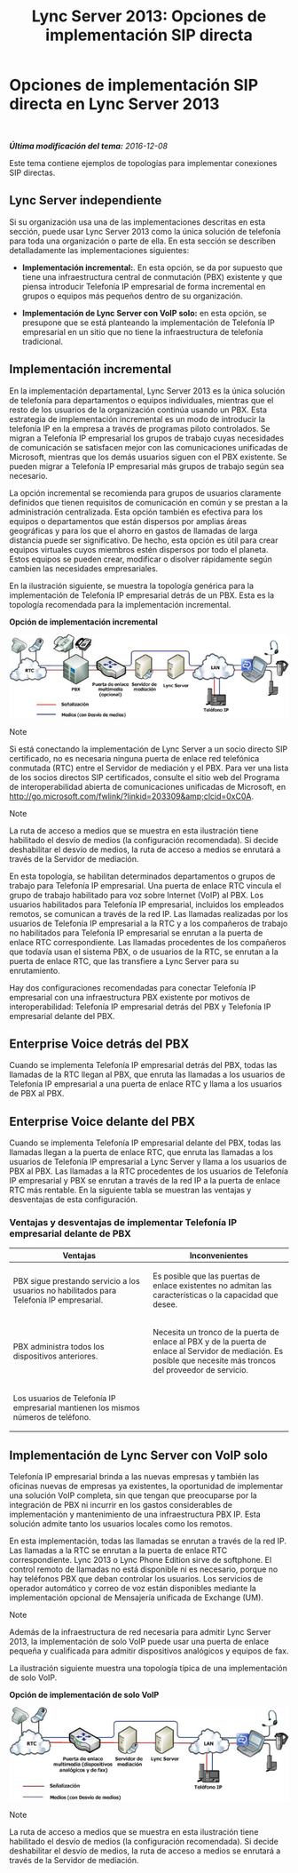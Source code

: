 ﻿---
title: 'Lync Server 2013: Opciones de implementación SIP directa'
TOCTitle: Opciones de implementación SIP directa
ms:assetid: 84691944-03f2-4a89-9f2b-1ab3d7f388cc
ms:mtpsurl: https://technet.microsoft.com/es-es/library/Gg398672(v=OCS.15)
ms:contentKeyID: 48275888
ms.date: 01/07/2017
mtps_version: v=OCS.15
ms.translationtype: HT
---

# Opciones de implementación SIP directa en Lync Server 2013

 

_**Última modificación del tema:** 2016-12-08_

Este tema contiene ejemplos de topologías para implementar conexiones SIP directas.

## Lync Server independiente

Si su organización usa una de las implementaciones descritas en esta sección, puede usar Lync Server 2013 como la única solución de telefonía para toda una organización o parte de ella. En esta sección se describen detalladamente las implementaciones siguientes:

  - **Implementación incremental:**. En esta opción, se da por supuesto que tiene una infraestructura central de conmutación (PBX) existente y que piensa introducir Telefonía IP empresarial de forma incremental en grupos o equipos más pequeños dentro de su organización.

  - **Implementación de Lync Server con VoIP solo:** en esta opción, se presupone que se está planteando la implementación de Telefonía IP empresarial en un sitio que no tiene la infraestructura de telefonía tradicional.

## Implementación incremental

En la implementación departamental, Lync Server 2013 es la única solución de telefonía para departamentos o equipos individuales, mientras que el resto de los usuarios de la organización continúa usando un PBX. Esta estrategia de implementación incremental es un modo de introducir la telefonía IP en la empresa a través de programas piloto controlados. Se migran a Telefonía IP empresarial los grupos de trabajo cuyas necesidades de comunicación se satisfacen mejor con las comunicaciones unificadas de Microsoft, mientras que los demás usuarios siguen con el PBX existente. Se pueden migrar a Telefonía IP empresarial más grupos de trabajo según sea necesario.

La opción incremental se recomienda para grupos de usuarios claramente definidos que tienen requisitos de comunicación en común y se prestan a la administración centralizada. Esta opción también es efectiva para los equipos o departamentos que están dispersos por amplias áreas geográficas y para los que el ahorro en gastos de llamadas de larga distancia puede ser significativo. De hecho, esta opción es útil para crear equipos virtuales cuyos miembros estén dispersos por todo el planeta. Estos equipos se pueden crear, modificar o disolver rápidamente según cambien las necesidades empresariales.

En la ilustración siguiente, se muestra la topología genérica para la implementación de Telefonía IP empresarial detrás de un PBX. Esta es la topología recomendada para la implementación incremental.

**Opción de implementación incremental**

![Diagrama de opción de migración departamental](images/Gg398672.e951ecf4-7cd2-425a-9106-76977492d682(OCS.15).jpg "Diagrama de opción de migración departamental")


> [!NOTE]
> Si está conectando la implementación de Lync Server a un socio directo SIP certificado, no es necesaria ninguna puerta de enlace red telefónica conmutada (RTC) entre el Servidor de mediación y el PBX. Para ver una lista de los socios directos SIP certificados, consulte el sitio web del Programa de interoperabilidad abierta de comunicaciones unificadas de Microsoft, en <A href="http://go.microsoft.com/fwlink/?linkid=203309%26clcid=0xc0a">http://go.microsoft.com/fwlink/?linkid=203309&amp;clcid=0xC0A</A>.




> [!NOTE]
> La ruta de acceso a medios que se muestra en esta ilustración tiene habilitado el desvío de medios (la configuración recomendada). Si decide deshabilitar el desvío de medios, la ruta de acceso a medios se enrutará a través de la Servidor de mediación.



En esta topología, se habilitan determinados departamentos o grupos de trabajo para Telefonía IP empresarial. Una puerta de enlace RTC vincula el grupo de trabajo habilitado para voz sobre Internet (VoIP) al PBX. Los usuarios habilitados para Telefonía IP empresarial, incluidos los empleados remotos, se comunican a través de la red IP. Las llamadas realizadas por los usuarios de Telefonía IP empresarial a la RTC y a los compañeros de trabajo no habilitados para Telefonía IP empresarial se enrutan a la puerta de enlace RTC correspondiente. Las llamadas procedentes de los compañeros que todavía usan el sistema PBX, o de usuarios de la RTC, se enrutan a la puerta de enlace RTC, que las transfiere a Lync Server para su enrutamiento.

Hay dos configuraciones recomendadas para conectar Telefonía IP empresarial con una infraestructura PBX existente por motivos de interoperabilidad: Telefonía IP empresarial detrás del PBX y Telefonía IP empresarial delante del PBX.

## Enterprise Voice detrás del PBX

Cuando se implementa Telefonía IP empresarial detrás del PBX, todas las llamadas de la RTC llegan al PBX, que enruta las llamadas a los usuarios de Telefonía IP empresarial a una puerta de enlace RTC y llama a los usuarios de PBX al PBX.

## Enterprise Voice delante del PBX

Cuando se implementa Telefonía IP empresarial delante del PBX, todas las llamadas llegan a la puerta de enlace RTC, que enruta las llamadas a los usuarios de Telefonía IP empresarial a Lync Server y llama a los usuarios de PBX al PBX. Las llamadas a la RTC procedentes de los usuarios de Telefonía IP empresarial y PBX se enrutan a través de la red IP a la puerta de enlace RTC más rentable. En la siguiente tabla se muestran las ventajas y desventajas de esta configuración.

### Ventajas y desventajas de implementar Telefonía IP empresarial delante de PBX

<table>
<colgroup>
<col style="width: 50%" />
<col style="width: 50%" />
</colgroup>
<thead>
<tr class="header">
<th>Ventajas</th>
<th>Inconvenientes</th>
</tr>
</thead>
<tbody>
<tr class="odd">
<td><p>PBX sigue prestando servicio a los usuarios no habilitados para Telefonía IP empresarial.</p></td>
<td><p>Es posible que las puertas de enlace existentes no admitan las características o la capacidad que desee.</p></td>
</tr>
<tr class="even">
<td><p>PBX administra todos los dispositivos anteriores.</p></td>
<td><p>Necesita un tronco de la puerta de enlace al PBX y de la puerta de enlace al Servidor de mediación. Es posible que necesite más troncos del proveedor de servicio.</p></td>
</tr>
<tr class="odd">
<td><p>Los usuarios de Telefonía IP empresarial mantienen los mismos números de teléfono.</p></td>
<td><p> </p></td>
</tr>
</tbody>
</table>


## Implementación de Lync Server con VoIP solo

Telefonía IP empresarial brinda a las nuevas empresas y también las oficinas nuevas de empresas ya existentes, la oportunidad de implementar una solución VoIP completa, sin que tengan que preocuparse por la integración de PBX ni incurrir en los gastos considerables de implementación y mantenimiento de una infraestructura PBX IP. Esta solución admite tanto los usuarios locales como los remotos.

En esta implementación, todas las llamadas se enrutan a través de la red IP. Las llamadas a la RTC se enrutan a la puerta de enlace RTC correspondiente. Lync 2013 o Lync Phone Edition sirve de softphone. El control remoto de llamadas no está disponible ni es necesario, porque no hay teléfonos PBX que deban controlar los usuarios. Los servicios de operador automático y correo de voz están disponibles mediante la implementación opcional de Mensajería unificada de Exchange (UM).


> [!NOTE]
> Además de la infraestructura de red necesaria para admitir Lync Server 2013, la implementación de solo VoIP puede usar una puerta de enlace pequeña y cualificada para admitir dispositivos analógicos y equipos de fax.



La ilustración siguiente muestra una topología típica de una implementación de solo VoIP.

**Opción de implementación de solo VoIP**

![Opción de implementación en entorno virgen](images/Gg398672.820dc5fe-0e20-431b-ae4e-fefdf2221d3b(OCS.15).jpg "Opción de implementación en entorno virgen")


> [!NOTE]
> La ruta de acceso a medios que se muestra en esta ilustración tiene habilitado el desvío de medios (la configuración recomendada). Si decide deshabilitar el desvío de medios, la ruta de acceso a medios se enrutará a través de la Servidor de mediación.


